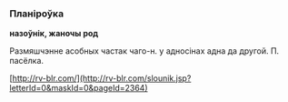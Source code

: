 ### Планіроўка
**назоўнік, жаночы род**

Размяшчэнне асобных частак чаго-н. у адносінах адна да другой. П. пасёлка.

<a rel="author">[http://rv-blr.com/](http://rv-blr.com/slounik.jsp?letterId=0&maskId=0&pageId=2364)</a>
